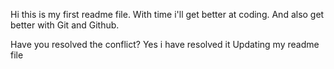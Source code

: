 Hi this is my first readme file.
With time i'll get better at coding.
And also get better with Git and Github.

Have you resolved the conflict?
Yes i have resolved it
Updating my readme file
